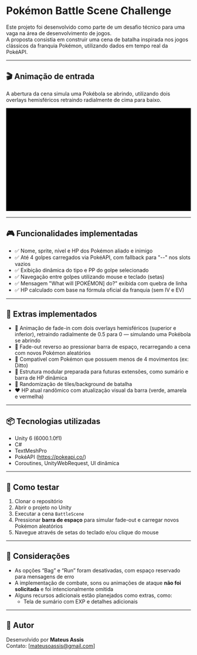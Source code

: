 # Pokémon Battle Scene Challenge

Este projeto foi desenvolvido como parte de um desafio técnico para uma vaga na área de desenvolvimento de jogos.  
A proposta consistia em construir uma cena de batalha inspirada nos jogos clássicos da franquia Pokémon, utilizando dados em tempo real da PokéAPI.

---

## 🎬 Animação de entrada

A abertura da cena simula uma Pokébola se abrindo, utilizando dois overlays hemisféricos retraindo radialmente de cima para baixo.

![Pokémon Battle Scene](pokemon_battle_scene.gif)

---

## 🎮 Funcionalidades implementadas

- ✅ Nome, sprite, nível e HP dos Pokémon aliado e inimigo
- ✅ Até 4 golpes carregados via PokéAPI, com fallback para "--" nos slots vazios
- ✅ Exibição dinâmica do tipo e PP do golpe selecionado
- ✅ Navegação entre golpes utilizando mouse e teclado (setas)
- ✅ Mensagem "What will [POKÉMON] do?" exibida com quebra de linha
- ✅ HP calculado com base na fórmula oficial da franquia (sem IV e EV)

---

## 🌟 Extras implementados

- 🎨 Animação de fade-in com dois overlays hemisféricos (superior e inferior), retraindo radialmente de 0.5 para 0 — simulando uma Pokébola se abrindo
- 🔁 Fade-out reverso ao pressionar barra de espaço, recarregando a cena com novos Pokémon aleatórios
- 🧪 Compatível com Pokémon que possuem menos de 4 movimentos (ex: Ditto)
- 🧩 Estrutura modular preparada para futuras extensões, como sumário e barra de HP dinâmica
- 🌄 Randomização de tiles/background de batalha
- ❤️ HP atual randômico com atualização visual da barra (verde, amarela e vermelha)

---

## 📦 Tecnologias utilizadas

- Unity 6 (6000.1.0f1)
- C#
- TextMeshPro
- PokéAPI (https://pokeapi.co/)
- Coroutines, UnityWebRequest, UI dinâmica

---

## 🔄 Como testar

1. Clonar o repositório
2. Abrir o projeto no Unity
3. Executar a cena `BattleScene`
4. Pressionar **barra de espaço** para simular fade-out e carregar novos Pokémon aleatórios
5. Navegue através de setas do teclado e/ou clique do mouse

---

## 🧠 Considerações

- As opções “Bag” e “Run” foram desativadas, com espaço reservado para mensagens de erro
- A implementação de combate, sons ou animações de ataque **não foi solicitada** e foi intencionalmente omitida
- Alguns recursos adicionais estão planejados como extras, como:
  - Tela de sumário com EXP e detalhes adicionais

---

## 👤 Autor

Desenvolvido por **Mateus Assis**  
Contato: [mateusoassis@gmail.com]
